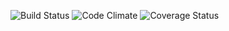![Build Status](https://codeship.com/projects/c9bb9e20-513b-0135-490e-1e8d7c96cf79/status?branch=master)
![Code Climate](https://codeclimate.com/github/mhawley1230/net_deck_v2.png)
![Coverage Status](https://coveralls.io/repos/mhawley1230/net_deck_v2/badge.png)
